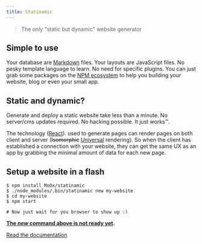 ```yaml
---
title: Statinamic
---
```


> The only "static but dynamic" website generator

## Simple to use

Your database are [Markdown](https://en.wikipedia.org/wiki/Markdown)
files.
Your layouts are JavaScript files.
No pesky template language to learn.
No need for specific plugins.
You can just grab some packages on the [NPM ecosystem](http://npmjs.org/)
to help you building your website, blog or even your small app.

## Static and dynamic?

Generate and deploy a static website take less than a minute. No server/cms
updates required. No hacking possible. It just works™.

The technology
([React](http://jlongster.com/Removing-User-Interface-Complexity,-or-Why-React-is-Awesome)).
used to generate pages can render pages on both client and server
(~~Isomorphic~~ [Universal](https://medium.com/@mjackson/universal-javascript-4761051b7ae9)
rendering).
So when the client has established a connection with your website, they can get
the same UX as an app by grabbing the minimal amount of data for each new page.

## Setup a website in a flash

```console
$ npm install MoOx/statinamic
$ ./node_modules/.bin/statinamic new my-website
$ cd my-website
$ npm start

# Now just wait for you browser to show up :)
```

**[The _new_ command above is not ready yet](https://github.com/MoOx/statinamic/issues/16).**

[Read the documentation](docs/)

